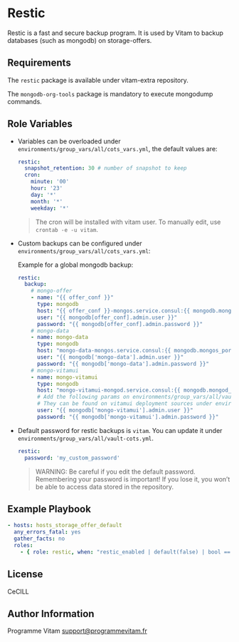 Restic
======

Restic is a fast and secure backup program. It is used by Vitam to backup databases (such as mongodb) on storage-offers.

Requirements
------------

The `restic` package is available under vitam-extra repository.

The `mongodb-org-tools` package is mandatory to execute mongodump commands.

Role Variables
--------------

* Variables can be overloaded under `environments/group_vars/all/cots_vars.yml`, the default values are:

  ```yml
  restic:
    snapshot_retention: 30 # number of snapshot to keep
    cron:
      minute: '00'
      hour: '23'
      day: '*'
      month: '*'
      weekday: '*'
  ```

  > The cron will be installed with vitam user. To manually edit, use `crontab -e -u vitam`.

* Custom backups can be configured under `environments/group_vars/all/cots_vars.yml`:

  Example for a global mongodb backup:

  ```yml
  restic:
    backup:
      # mongo-offer
      - name: "{{ offer_conf }}"
        type: mongodb
        host: "{{ offer_conf }}-mongos.service.consul:{{ mongodb.mongos_port }}"
        user: "{{ mongodb[offer_conf].admin.user }}"
        password: "{{ mongodb[offer_conf].admin.password }}"
      # mongo-data
      - name: mongo-data
        type: mongodb
        host: "mongo-data-mongos.service.consul:{{ mongodb.mongos_port }}"
        user: "{{ mongodb['mongo-data'].admin.user }}"
        password: "{{ mongodb['mongo-data'].admin.password }}"
      # mongo-vitamui
      - name: mongo-vitamui
        type: mongodb
        host: "mongo-vitamui-mongod.service.consul:{{ mongodb.mongod_port }}"
        # Add the following params on environments/group_vars/all/vault-vitam.yml
        # They can be found on vitamui deployment sources under environments/group_vars/all/vault-mongodb.yml
        user: "{{ mongodb['mongo-vitamui'].admin.user }}"
        password: "{{ mongodb['mongo-vitamui'].admin.password }}"
  ```

* Default password for restic backups is `vitam`. You can update it under `environments/group_vars/all/vault-cots.yml`.

  ```yml
  restic:
    password: 'my_custom_password'
  ```

  > WARNING: Be careful if you edit the default password.
  > Remembering your password is important! If you lose it, you won’t be able to access data stored in the repository.

Example Playbook
----------------

```yml
- hosts: hosts_storage_offer_default
  any_errors_fatal: yes
  gather_facts: no
  roles:
    - { role: restic, when: "restic_enabled | default(false) | bool == true" }
```

License
-------

CeCILL

Author Information
------------------

Programme Vitam <support@programmevitam.fr>
